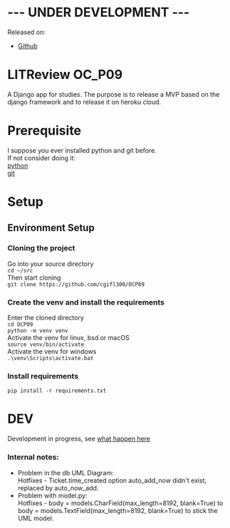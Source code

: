 # --- UNDER DEVELOPMENT ---

Released on:

- [Github](https://github.com/cgifl300/OCP09/)

# LITReview OC_P09

A Django app for studies. The purpose is to release a MVP based on the django
framework and to release it on heroku cloud.

# Prerequisite

I suppose you ever installed python and git before.  
If not consider doing it:  
[python](https://www.python.org/)  
[git](https://www.git-scm.com/)

# Setup

## Environment Setup

### Cloning the project

Go into your source directory  
`cd ~/src`  
Then start cloning  
`git clone https://github.com/cgifl300/OCP09`

### Create the venv and install the requirements

Enter the cloned directory  
`cd OCP09`  
`python -m venv venv`  
Activate the venv for linux, bsd or macOS  
`source venv/bin/activate`  
Activate the venv for windows  
`.\venv\Scripts\activate.bat`

### Install requirements

`pip install -r requirements.txt`

# DEV

Development in progress, see [what happen here](kanban.md)

### Internal notes:

- Problem in the db UML Diagram:   
  Hotfixes - Ticket.time_created option auto_add_now didn't exist, replaced by
  auto_now_add.
- Problem with model.py:  
  Hotfixes - body = models.CharField(max_length=8192, blank=True) to body =
  models.TextField(max_length=8192, blank=True) to stick the UML model.